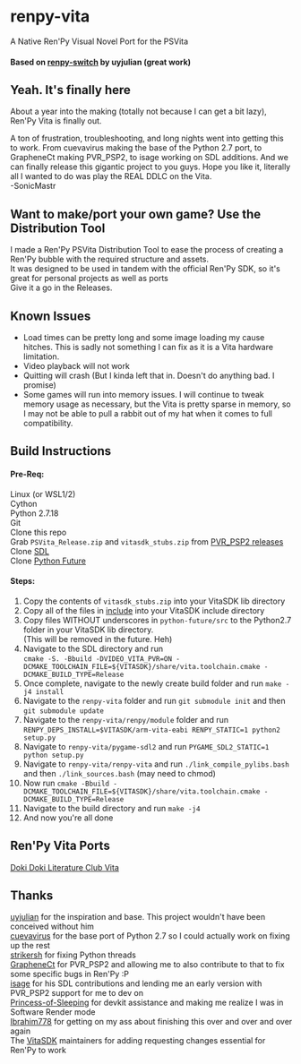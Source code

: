 # renpy-vita
A Native Ren'Py Visual Novel Port for the PSVita<br>
#### Based on [renpy-switch](https://github.com/uyjulian/renpy-switch/) by uyjulian (great work)

## Yeah. It's finally here
About a year into the making (totally not because I can get a bit lazy), Ren'Py Vita is finally out.<br>

A ton of frustration, troubleshooting, and long nights went into getting this to work. From cuevavirus making the base of the Python 2.7 port, to GrapheneCt making PVR_PSP2, to isage working on SDL additions. And we can finally release this gigantic project to you guys. Hope you like it, literally all I wanted to do was play the REAL DDLC on the Vita.<br>
        -SonicMastr
        
## Want to make/port your own game? Use the Distribution Tool
I made a Ren'Py PSVita Distribution Tool to ease the process of creating a Ren'Py bubble with the required structure and assets.<br>
It was designed to be used in tandem with the official Ren'Py SDK, so it's great for personal projects as well as ports<br>
Give it a go in the Releases.
        
## Known Issues
- Load times can be pretty long and some image loading my cause hitches. This is sadly not something I can fix as it is a Vita hardware limitation.
- Video playback will not work
- Quitting will crash (But I kinda left that in. Doesn't do anything bad. I promise)
- Some games will run into memory issues. I will continue to tweak memory usage as necessary, but the Vita is pretty sparse in memory, so I may not be able to pull a rabbit out of my hat when it comes to full compatibility.

## Build Instructions 

#### Pre-Req: 
Linux (or WSL1/2)<br>
Cython<br> 
Python 2.7.18<br>
Git<br>
Clone this repo<br>
Grab `PSVita_Release.zip` and `vitasdk_stubs.zip` from [PVR_PSP2 releases](https://github.com/GrapheneCt/PVR_PSP2/releases)<br>
Clone [SDL](https://github.com/libsdl-org/SDL)<br>
Clone [Python Future](https://github.com/PythonCharmers/python-future)

#### Steps:
1. Copy the contents of `vitasdk_stubs.zip` into your VitaSDK lib directory
2. Copy all of the files in [include](https://github.com/GrapheneCt/PVR_PSP2/tree/main/include) into your VitaSDK include directory
3. Copy files WITHOUT underscores in `python-future/src` to the Python2.7 folder in your VitaSDK lib directory.<br>(This will be removed in the future. Heh)
4. Navigate to the SDL directory and run<br>`cmake -S. -Bbuild -DVIDEO_VITA_PVR=ON -DCMAKE_TOOLCHAIN_FILE=${VITASDK}/share/vita.toolchain.cmake -DCMAKE_BUILD_TYPE=Release`
5. Once complete, navigate to the newly create build folder and run `make -j4 install`
6. Navigate to the `renpy-vita` folder and run `git submodule init` and then `git submodule update`
6. Navigate to the `renpy-vita/renpy/module` folder and run `RENPY_DEPS_INSTALL=$VITASDK/arm-vita-eabi RENPY_STATIC=1 python2 setup.py`
7. Navigate to `renpy-vita/pygame-sdl2` and run `PYGAME_SDL2_STATIC=1 python setup.py`
8. Navigate to `renpy-vita/renpy-vita` and run `./link_compile_pylibs.bash` and then `./link_sources.bash` (may need to chmod)
9. Now run `cmake -Bbuild -DCMAKE_TOOLCHAIN_FILE=${VITASDK}/share/vita.toolchain.cmake -DCMAKE_BUILD_TYPE=Release`
10. Navigate to the build directory and run `make -j4`
11. And now you're all done

## Ren'Py Vita Ports
[Doki Doki Literature Club Vita](https://github.com/SonicMastr/Doki-Doki-Literature-Club-Vita)

## Thanks

[uyjulian](https://github.com/uyjulian) for the inspiration and base. This project wouldn't have been conceived without him<br>
[cuevavirus](https://github.com/cuevavirus) for the base port of Python 2.7 so I could actually work on fixing up the rest<br>
[strikersh](https://github.com/strikersh) for fixing Python threads<br>
[GrapheneCt](https://github.com/GrapheneCt) for PVR_PSP2 and allowing me to also contribute to that to fix some specific bugs in Ren'Py :P<br>
[isage](https://github.com/isage) for his SDL contributions and lending me an early version with PVR_PSP2 support for me to dev on<br>
[Princess-of-Sleeping](https://github.com/Princess-of-Sleeping) for devkit assistance and making me realize I was in Software Render mode<br>
[Ibrahim778](https://github.com/Ibrahim778) for getting on my ass about finishing this over and over and over again<br>
The [VitaSDK](https://github.com/vitasdk) maintainers for adding requesting changes essential for Ren'Py to work<br>
